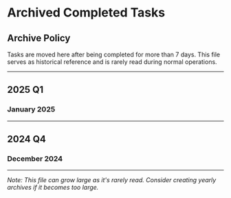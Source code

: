 # Archived Completed Tasks

## Archive Policy
Tasks are moved here after being completed for more than 7 days.
This file serves as historical reference and is rarely read during normal operations.

---

## 2025 Q1

### January 2025

<!-- Example format:
## [✓] [agent] - TASK-000 - Example completed task
- Priority: 3
- Description: This was an example task
- Started: 2025-01-01 10:00
- Completed: 2025-01-01 14:00
- Branch: TASK-000-agent (merged/deleted)
- Planning: TASK-000-agent-planning.md
- Report: TASK-000-agent-report.md
- Outcome: Successfully implemented feature X
-->

---

## 2024 Q4

### December 2024

<!-- Older completed tasks -->

---

*Note: This file can grow large as it's rarely read. Consider creating yearly archives if it becomes too large.*